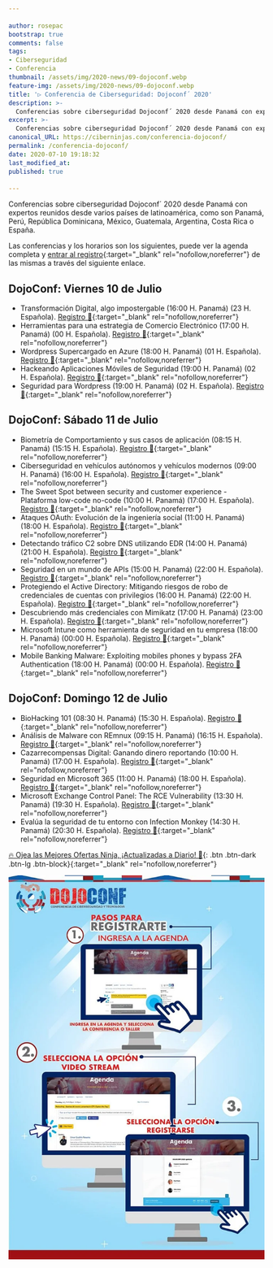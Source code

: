 ```yaml
---

author: rosepac
bootstrap: true
comments: false
tags:
- Ciberseguridad
- Conferencia
thumbnail: /assets/img/2020-news/09-dojoconf.webp
feature-img: /assets/img/2020-news/09-dojoconf.webp
title: '▷ Conferencia de Ciberseguridad: Dojoconf´ 2020'
description: >-
  Conferencias sobre ciberseguridad Dojoconf´ 2020 desde Panamá con expertos reunidos desde varios países de latinoamérica, como son Panamá, Perú, República Dominicana, México, Guatemala, Argentina, Costa Rica o España.
excerpt: >-
  Conferencias sobre ciberseguridad Dojoconf´ 2020 desde Panamá con expertos reunidos desde varios países de latinoamérica, como son Panamá, Perú, República Dominicana, México, Guatemala, Argentina, Costa Rica o España.
canonical_URL: https://ciberninjas.com/conferencia-dojoconf/
permalink: /conferencia-dojoconf/
date: 2020-07-10 19:18:32
last_modified_at: 
published: true

---
```


Conferencias sobre ciberseguridad Dojoconf´ 2020 desde Panamá con expertos reunidos desde varios países de latinoamérica, como son Panamá, Perú, República Dominicana, México, Guatemala, Argentina, Costa Rica o España.

Las conferencias y los horarios son los siguientes, puede ver la agenda completa y [entrar al registro](https://dojoconfpa.org/agenda/){:target="_blank" rel="nofollow,noreferrer"} de las mismas a través del siguiente enlace.

## **DojoConf: Viernes 10 de Julio**

- Transformación Digital, algo impostergable (16:00 H. Panamá) (23 H. Española). [Registro 🤞](https://event.webinarjam.com/register/31/plxoqfxq){:target="_blank" rel="nofollow,noreferrer"}
- Herramientas para una estrategia de Comercio Electrónico (17:00 H. Panamá) (00 H. Española). [Registro 🤞](https://event.webinarjam.com/register/31/plxoqfxq){:target="_blank" rel="nofollow,noreferrer"}
- Wordpress Supercargado en Azure (18:00 H. Panamá) (01 H. Española). [Registro 🤞](https://event.webinarjam.com/register/33/6k5z2h5o){:target="_blank" rel="nofollow,noreferrer"}
- Hackeando Aplicaciones Móviles de Seguridad (19:00 H. Panamá) (02 H. Española). [Registro 🤞](https://event.webinarjam.com/register/34/xq78xbm1){:target="_blank" rel="nofollow,noreferrer"}
- Seguridad para Wordpress (19:00 H. Panamá) (02 H. Española). [Registro 🤞](https://event.webinarjam.com/register/35/lpkw9fyr){:target="_blank" rel="nofollow,noreferrer"}

## **DojoConf: Sábado 11 de Julio**

- Biometría de Comportamiento y sus casos de aplicación (08:15 H. Panamá) (15:15 H. Española). [Registro 🤞](https://event.webinarjam.com/register/36/7w5z4u78){:target="_blank" rel="nofollow,noreferrer"}
 - Ciberseguridad en vehículos autónomos y vehículos modernos (09:00 H. Panamá) (16:00 H. Española). [Registro 🤞](https://event.webinarjam.com/register/37/4qzw4bxr){:target="_blank" rel="nofollow,noreferrer"}
- The Sweet Spot between security and customer experience - Plataforma low-code no-code (10:00 H. Panamá) (17:00 H. Española). [Registro 🤞](https://event.webinarjam.com/register/39/n6r9of7w){:target="_blank" rel="nofollow,noreferrer"}
- Ataques OAuth: Evolución de la ingeniería social (11:00 H. Panamá) (18:00 H. Española). [Registro 🤞](https://event.webinarjam.com/register/40/515z4s31){:target="_blank" rel="nofollow,noreferrer"}
 - Detectando tráfico C2 sobre DNS utilizando EDR (14:00 H. Panamá) (21:00 H. Española). [Registro 🤞](https://event.webinarjam.com/register/41/zk91nhx1){:target="_blank" rel="nofollow,noreferrer"}
- Seguridad en un mundo de APIs (15:00 H. Panamá) (22:00 H. Española). [Registro 🤞](https://event.webinarjam.com/register/42/gq06mbxq){:target="_blank" rel="nofollow,noreferrer"}
- Protegiendo el Active Directory: Mitigando riesgos de robo de credenciales de cuentas con privilegios (16:00 H. Panamá) (22:00 H. Española). [Registro 🤞](https://event.webinarjam.com/register/43/y13qlsqx){:target="_blank" rel="nofollow,noreferrer"}
- Descubriendo más credenciales con Mimikatz (17:00 H. Panamá) (23:00 H. Española). [Registro 🤞](https://event.webinarjam.com/register/44/2om24smo){:target="_blank" rel="nofollow,noreferrer"}
- Microsoft Intune como herramienta de seguridad en tu empresa (18:00 H. Panamá) (00:00 H. Española). [Registro 🤞](https://event.webinarjam.com/register/45/385w4fl1){:target="_blank" rel="nofollow,noreferrer"}
- Mobile Banking Malware: Exploiting mobiles phones y bypass 2FA Authentication (18:00 H. Panamá) (00:00 H. Española). [Registro 🤞](https://event.webinarjam.com/register/46/9p5z4fgl){:target="_blank" rel="nofollow,noreferrer"}

## **DojoConf: Domingo 12 de Julio**

- BioHacking 101 (08:30 H. Panamá) (15:30 H. Española). [Registro 🤞](https://event.webinarjam.com/register/47/09mwnf81){:target="_blank" rel="nofollow,noreferrer"}
- Análisis de Malware con REmnux (09:15 H. Panamá) (16:15 H. Española). [Registro 🤞](https://event.webinarjam.com/register/48/oxv08fm2){:target="_blank" rel="nofollow,noreferrer"}
- Cazarrecompensas Digital: Ganando dinero reportando (10:00 H. Panamá) (17:00 H. Española). [Registro 🤞](https://event.webinarjam.com/register/49/8r524cyn){:target="_blank" rel="nofollow,noreferrer"}
- Seguridad en Microsoft 365 (11:00 H. Panamá) (18:00 H. Española). [Registro 🤞](https://event.webinarjam.com/register/50/q7x81cmm){:target="_blank" rel="nofollow,noreferrer"}
- Microsoft Exchange Control Panel: The RCE Vulnerability (13:30 H. Panamá) (19:30 H. Española). [Registro 🤞](https://event.webinarjam.com/register/51/10mpzfy3){:target="_blank" rel="nofollow,noreferrer"}
- Evalúa la seguridad de tu entorno con Infection Monkey (14:30 H. Panamá) (20:30 H. Española). [Registro 🤞](https://event.webinarjam.com/register/52/kr1w3czv){:target="_blank" rel="nofollow,noreferrer"}

[🔥 Ojea las Mejores Ofertas Ninja, ¡Actualizadas a Diario! 🎁](https://www.amazon.es/shop/cibercursos){: .btn .btn-dark .btn-lg .btn-block}{:target="_blank" rel="nofollow,noreferrer"}

<!-- Enlaces de acceso - https://event.webinarjam.com/go/live/30/xq78xbmxfzxhv0hg6w -->
![Conferencias sobre ciberseguridad Dojoconf´ 2020 desde Panamá con expertos reunidos desde varios países de latinoamérica, como son Panamá, Perú, República Dominicana, México, Guatemala, Argentina, Costa Rica o España.](/assets/img/2020-news/09-dojoconf.webp "Conferencias sobre ciberseguridad Dojoconf´ 2020 desde Panamá con expertos reunidos desde varios países de latinoamérica, como son Panamá, Perú, República Dominicana, México, Guatemala, Argentina, Costa Rica o España.")